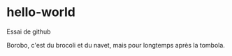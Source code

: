 # hello-world
Essai de github

Borobo, c'est du brocoli et du navet, mais pour longtemps après la tombola.
